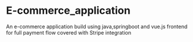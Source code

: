 # E-commerce_application
An e-commerce application build using java,springboot and vue.js frontend for full payment flow covered with Stripe integration
